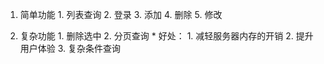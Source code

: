 1. 简单功能
			1. 列表查询
			2. 登录
			3. 添加
			4. 删除
			5. 修改
			
2. 复杂功能
			1. 删除选中
			2. 分页查询
				* 好处：
					1. 减轻服务器内存的开销
					2. 提升用户体验
			3. 复杂条件查询
